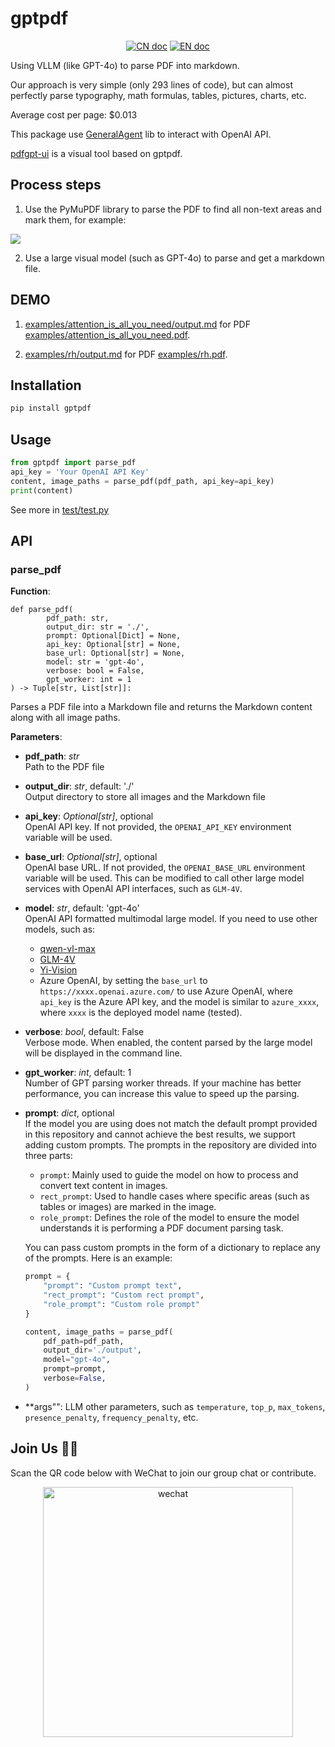 # gptpdf

<p align="center">
<a href="README_CN.md"><img src="https://img.shields.io/badge/文档-中文版-blue.svg" alt="CN doc"></a>
<a href="README.md"><img src="https://img.shields.io/badge/document-English-blue.svg" alt="EN doc"></a>
</p>

Using VLLM (like GPT-4o) to parse PDF into markdown.

Our approach is very simple (only 293 lines of code), but can almost perfectly parse typography, math formulas, tables, pictures, charts, etc.

Average cost per page: $0.013

This package use [GeneralAgent](https://github.com/CosmosShadow/GeneralAgent) lib to interact with OpenAI API.

[pdfgpt-ui](https://github.com/daodao97/gptpdf-ui) is a visual tool based on gptpdf.



## Process steps

1. Use the PyMuPDF library to parse the PDF to find all non-text areas and mark them, for example:

![](docs/demo.jpg)

2. Use a large visual model (such as GPT-4o) to parse and get a markdown file.



## DEMO

1. [examples/attention_is_all_you_need/output.md](examples/attention_is_all_you_need/output.md) for PDF [examples/attention_is_all_you_need.pdf](examples/attention_is_all_you_need.pdf).


2. [examples/rh/output.md](examples/rh/output.md) for PDF [examples/rh.pdf](examples/rh.pdf).


## Installation

```bash
pip install gptpdf
```



## Usage

```python
from gptpdf import parse_pdf
api_key = 'Your OpenAI API Key'
content, image_paths = parse_pdf(pdf_path, api_key=api_key)
print(content)
```

See more in [test/test.py](test/test.py)


## API

### parse_pdf

**Function**: 
```
def parse_pdf(
        pdf_path: str,
        output_dir: str = './',
        prompt: Optional[Dict] = None,
        api_key: Optional[str] = None,
        base_url: Optional[str] = None,
        model: str = 'gpt-4o',
        verbose: bool = False,
        gpt_worker: int = 1
) -> Tuple[str, List[str]]:
```

Parses a PDF file into a Markdown file and returns the Markdown content along with all image paths.

**Parameters**:

- **pdf_path**: *str*  
  Path to the PDF file

- **output_dir**: *str*, default: './'  
  Output directory to store all images and the Markdown file

- **api_key**: *Optional[str]*, optional  
  OpenAI API key. If not provided, the `OPENAI_API_KEY` environment variable will be used.

- **base_url**: *Optional[str]*, optional  
  OpenAI base URL. If not provided, the `OPENAI_BASE_URL` environment variable will be used. This can be modified to call other large model services with OpenAI API interfaces, such as `GLM-4V`.

- **model**: *str*, default: 'gpt-4o'  
  OpenAI API formatted multimodal large model. If you need to use other models, such as:
  - [qwen-vl-max](https://help.aliyun.com/zh/dashscope/developer-reference/compatibility-of-openai-with-dashscope) 
  - [GLM-4V](https://open.bigmodel.cn/dev/api#glm-4v)
  - [Yi-Vision](https://platform.lingyiwanwu.com/docs) 
  - Azure OpenAI, by setting the `base_url` to `https://xxxx.openai.azure.com/` to use Azure OpenAI, where `api_key` is the Azure API key, and the model is similar to `azure_xxxx`, where `xxxx` is the deployed model name (tested).

- **verbose**: *bool*, default: False  
  Verbose mode. When enabled, the content parsed by the large model will be displayed in the command line.

- **gpt_worker**: *int*, default: 1  
  Number of GPT parsing worker threads. If your machine has better performance, you can increase this value to speed up the parsing.

- **prompt**: *dict*, optional  
  If the model you are using does not match the default prompt provided in this repository and cannot achieve the best results, we support adding custom prompts. The prompts in the repository are divided into three parts:
  - `prompt`: Mainly used to guide the model on how to process and convert text content in images.
  - `rect_prompt`: Used to handle cases where specific areas (such as tables or images) are marked in the image.
  - `role_prompt`: Defines the role of the model to ensure the model understands it is performing a PDF document parsing task.

  You can pass custom prompts in the form of a dictionary to replace any of the prompts. Here is an example:

  ```python
  prompt = {
      "prompt": "Custom prompt text",
      "rect_prompt": "Custom rect prompt",
      "role_prompt": "Custom role prompt"
  }

  content, image_paths = parse_pdf(
      pdf_path=pdf_path,
      output_dir='./output',
      model="gpt-4o",
      prompt=prompt,
      verbose=False,
  )

- **args"": LLM other parameters, such as `temperature`, `top_p`, `max_tokens`, `presence_penalty`, `frequency_penalty`, etc.
  
## Join Us 👏🏻

Scan the QR code below with WeChat to join our group chat or contribute.

<p align="center">
<img src="./docs/wechat.jpg" alt="wechat" width=400/>
</p>
